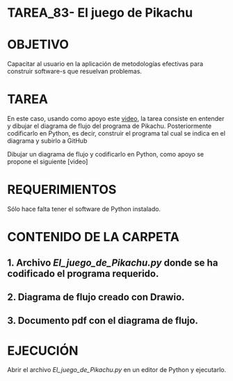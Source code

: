 ﻿# TAREA_83- El juego de Pikachu

# OBJETIVO

Capacitar al usuario en la aplicación de metodologías efectivas para construir software-s que resuelvan problemas.

# TAREA

En este caso, usando como apoyo este [video](https://www.youtube.com/watch?v=SDv2vOIFIj8), la tarea consiste en entender y dibujar el diagrama de flujo del programa de Pikachu. Posteriormente codificarlo en Python, es decir, construir el programa tal cual se indica en el diagrama y subirlo a GitHub

Dibujar un diagrama de flujo y codificarlo en Python, como apoyo se propone el siguiente [video]


# REQUERIMIENTOS

Sólo hace falta tener el software de Python instalado.

# CONTENIDO DE LA CARPETA


##  1. Archivo *El_juego_de_Pikachu.py* donde se ha codificado el programa requerido.

##  2. Diagrama de flujo creado con Drawio.

##  3. Documento pdf con el diagrama de flujo.



# EJECUCIÓN

Abrir el archivo *El_juego_de_Pikachu.py* en un editor de Python y ejecutarlo.





